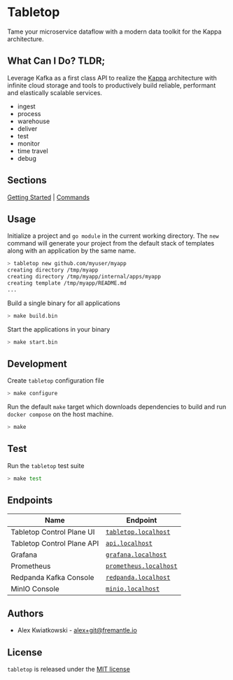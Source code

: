# Tabletop

Tame your microservice dataflow with a modern data toolkit for the Kappa architecture.

## What Can I Do? TLDR;

Leverage Kafka as a first class API to realize the [Kappa](https://milinda.pathirage.org/kappa-architecture.com)
architecture with infinite cloud storage and tools to productively build reliable, performant
and elastically scalable services.

- ingest
- process
- warehouse
- deliver
- test
- monitor
- time travel
- debug

## Sections

[Getting Started](./docs/GETTING_STARTED.md) | [Commands](./docs/COMMANDS.md)

## Usage

Initialize a project and `go module` in the current working directory. The `new` command
will generate your project from the default stack of templates along with an application
by the same name.

```bash
> tabletop new github.com/myuser/myapp
creating directory /tmp/myapp
creating directory /tmp/myapp/internal/apps/myapp
creating template /tmp/myapp/README.md
...
```

Build a single binary for all applications

```bash
> make build.bin
```

Start the applications in your binary

```bash
> make start.bin
```

## Development

Create `tabletop` configuration file

```bash
> make configure
```

Run the default `make` target which downloads dependencies to build and run
`docker compose` on the host machine.

```bash
> make
```

## Test

Run the `tabletop` test suite

```bash
> make test
```

## Endpoints

| Name                       | Endpoint                                              |
| ---------------------------| ------------------------------------------------------|
| Tabletop Control Plane UI  | [`tabletop.localhost`](http://tabletop.localhost)     |
| Tabletop Control Plane API | [`api.localhost`](http://api.localhost)               |
| Grafana                    | [`grafana.localhost`](http://grafana.localhost)       |
| Prometheus                 | [`prometheus.localhost`](http://prometheus.localhost) |
| Redpanda Kafka Console     | [`redpanda.localhost`](http://redpanda.localhost)     |
| MinIO Console              | [`minio.localhost`](http://minio.localhost)           |

## Authors

- Alex Kwiatkowski - alex+git@fremantle.io

## License

`tabletop` is released under the [MIT license](./LICENSE.md)
